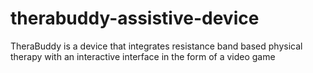 # therabuddy-assistive-device
TheraBuddy is a device that integrates resistance band based physical therapy with an interactive interface in the form of a video game
